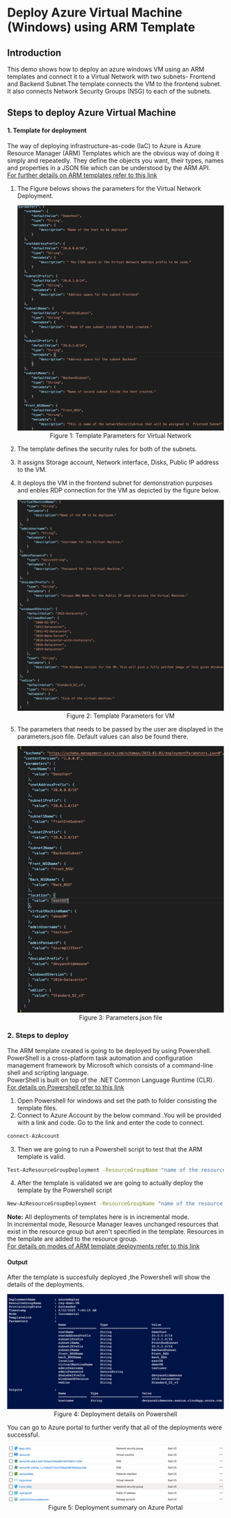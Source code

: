 #  Deploy Azure Virtual Machine (Windows) using ARM Template

## Introduction
This demo shows how to deploy an azure windows VM using an ARM templates and connect it to a Virtual Network with two subnets- Frontend and Backend Subnet.The template connects the VM to the frontend subnet. It also connects Network Security Groups (NSG) to each of the subnets. 
                    
## Steps to deploy Azure Virtual Machine

#### 1. Template for deployment

The way of  deploying infrastructure-as-code (IaC) to Azure is Azure Resource Manager (ARM) Templates which are the obvious way of doing it simply and repeatedly. They define the objects you want, their types, names and properties in a JSON file which can be understood by the ARM API.<br/> 
[ For further details  on ARM templates refer to this link ]( https://docs.microsoft.com/en-us/azure/azure-resource-manager/templates/overview)


1. The Figure belows shows the parameters for the Virtual Network Deployment.
                <p align="center">
                <img src="./figures/3.png">
                Figure 1: Template Parameters for Virtual Network
                <br />
                </p>
 
2. The template defines the security rules for both of the subnets.<br/>
3. It assigns Storage account, Network interface, Disks, Public IP address to the VM.<br/>
4. It deploys the VM in the frontend subnet for demonstration purposes and enbles RDP connection for the VM as depicted by the figure below.<br/>
                <p align="center">
                <img src="./figures/4.png">
                Figure 2: Template Parameters for VM
                <br />
                </p>
5. The parameters that needs to be passed by the user are displayed in the parameters.json file. Default values can also be found there.<br/>
               <p align="center">
                <img src="./figures/5.png">
                Figure 3: Parameters.json file 
                <br />
                </p>

      
### 2. Steps to deploy
 The ARM template created is going to be deployed by using Powershell. <br/>
 PowerShell is a cross-platform task automation and configuration management framework by Microsoft which consists  of a command-line shell and scripting language. <br/>
 PowerShell is built on top of the .NET Common Language Runtime (CLR).<br/>
 [For details on Powershell refer to this link](https://docs.microsoft.com/en-us/powershell/scripting/overview?view=powershell-7)

 1. Open Powershell for windows and set the path to folder consisting the template files.
 2. Connect to Azure Account by the below command .You will be provided with a link and code. Go to the link and enter the code to connect.<br/>
 ```bash 
 connect-AzAccount
 ```
 
 3. Then we are going to run a Powershell  script to test that the ARM template is valid.
 ``` bash
 Test-AzResourceGroupDeployment -ResourceGroupName "name of the resource group" -TemplateFile "yourtemplatefilename".json -Mode incremental -TemplateParameterFile "yourparametersfilename".json
```
4. After the template is validated we are going to actually deploy the template by the Powershell script
```bash 
New-AzResourceGroupDeployment -ResourceGroupName "name of the resource group" -TemplateFile "yourtemplatefilename".json -Mode incremental -TemplateParameterFile "yourparametersfilename".json
```

 <b>Note:</b> All deployments of templates here is in incremental mode.<br/>
In incremental mode, Resource Manager leaves unchanged resources that exist in the resource group but aren't specified in the template. Resources in the template are added to the resource group.<br/>
[For details on modes of ARM template deployments refer to this link](https://docs.microsoft.com/en-us/azure/azure-resource-manager/templates/deployment-modes)

#### Output
After the template is succesfully deployed ,the Powershell will show the details of the deployments.<br/>
<p align="center">
<img src="./figures/1.png">
Figure 4: Deployment details on Powershell
<br />
</p>
You can go to Azure portal to further verify that all of the deployments were successful.

<p align="center">
<img src="./figures/2.png">
Figure 5: Deployment summary on Azure Portal
<br />
</p>

